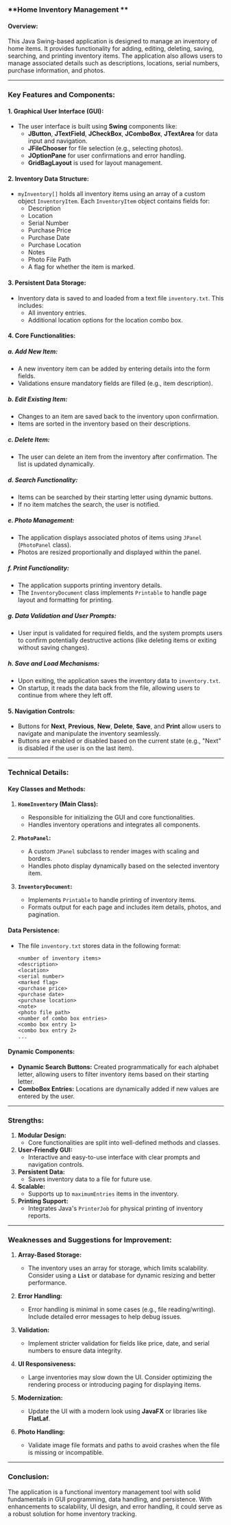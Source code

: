 ### **Home Inventory Management **

#### **Overview:**
This Java Swing-based application is designed to manage an inventory of home items. It provides functionality for adding, editing, deleting, saving, searching, and printing inventory items. The application also allows users to manage associated details such as descriptions, locations, serial numbers, purchase information, and photos.

---

### **Key Features and Components:**

#### **1. Graphical User Interface (GUI):**
- The user interface is built using **Swing** components like:
  - **JButton**, **JTextField**, **JCheckBox**, **JComboBox**, **JTextArea** for data input and navigation.
  - **JFileChooser** for file selection (e.g., selecting photos).
  - **JOptionPane** for user confirmations and error handling.
  - **GridBagLayout** is used for layout management.

#### **2. Inventory Data Structure:**
- `myInventory[]` holds all inventory items using an array of a custom object `InventoryItem`. Each `InventoryItem` object contains fields for:
  - Description
  - Location
  - Serial Number
  - Purchase Price
  - Purchase Date
  - Purchase Location
  - Notes
  - Photo File Path
  - A flag for whether the item is marked.

#### **3. Persistent Data Storage:**
- Inventory data is saved to and loaded from a text file `inventory.txt`. This includes:
  - All inventory entries.
  - Additional location options for the location combo box.

#### **4. Core Functionalities:**

##### **a. Add New Item:**
- A new inventory item can be added by entering details into the form fields.
- Validations ensure mandatory fields are filled (e.g., item description).

##### **b. Edit Existing Item:**
- Changes to an item are saved back to the inventory upon confirmation.
- Items are sorted in the inventory based on their descriptions.

##### **c. Delete Item:**
- The user can delete an item from the inventory after confirmation. The list is updated dynamically.

##### **d. Search Functionality:**
- Items can be searched by their starting letter using dynamic buttons.
- If no item matches the search, the user is notified.

##### **e. Photo Management:**
- The application displays associated photos of items using `JPanel` (`PhotoPanel` class).
- Photos are resized proportionally and displayed within the panel.

##### **f. Print Functionality:**
- The application supports printing inventory details.
- The `InventoryDocument` class implements `Printable` to handle page layout and formatting for printing.

##### **g. Data Validation and User Prompts:**
- User input is validated for required fields, and the system prompts users to confirm potentially destructive actions (like deleting items or exiting without saving changes).

##### **h. Save and Load Mechanisms:**
- Upon exiting, the application saves the inventory data to `inventory.txt`.
- On startup, it reads the data back from the file, allowing users to continue from where they left off.

#### **5. Navigation Controls:**
- Buttons for **Next**, **Previous**, **New**, **Delete**, **Save**, and **Print** allow users to navigate and manipulate the inventory seamlessly.
- Buttons are enabled or disabled based on the current state (e.g., "Next" is disabled if the user is on the last item).

---

### **Technical Details:**

#### **Key Classes and Methods:**

1. **`HomeInventory` (Main Class):**
   - Responsible for initializing the GUI and core functionalities.
   - Handles inventory operations and integrates all components.

2. **`PhotoPanel`:**
   - A custom `JPanel` subclass to render images with scaling and borders.
   - Handles photo display dynamically based on the selected inventory item.

3. **`InventoryDocument`:**
   - Implements `Printable` to handle printing of inventory items.
   - Formats output for each page and includes item details, photos, and pagination.

#### **Data Persistence:**
- The file `inventory.txt` stores data in the following format:
  ```
  <number of inventory items>
  <description>
  <location>
  <serial number>
  <marked flag>
  <purchase price>
  <purchase date>
  <purchase location>
  <note>
  <photo file path>
  <number of combo box entries>
  <combo box entry 1>
  <combo box entry 2>
  ...
  ```

#### **Dynamic Components:**
- **Dynamic Search Buttons:** Created programmatically for each alphabet letter, allowing users to filter inventory items based on their starting letter.
- **ComboBox Entries:** Locations are dynamically added if new values are entered by the user.

---

### **Strengths:**

1. **Modular Design:**
   - Core functionalities are split into well-defined methods and classes.
2. **User-Friendly GUI:**
   - Interactive and easy-to-use interface with clear prompts and navigation controls.
3. **Persistent Data:**
   - Saves inventory data to a file for future use.
4. **Scalable:**
   - Supports up to `maximumEntries` items in the inventory.
5. **Printing Support:**
   - Integrates Java's `PrinterJob` for physical printing of inventory reports.

---

### **Weaknesses and Suggestions for Improvement:**

1. **Array-Based Storage:**
   - The inventory uses an array for storage, which limits scalability. Consider using a **`List`** or database for dynamic resizing and better performance.

2. **Error Handling:**
   - Error handling is minimal in some cases (e.g., file reading/writing). Include detailed error messages to help debug issues.

3. **Validation:**
   - Implement stricter validation for fields like price, date, and serial numbers to ensure data integrity.

4. **UI Responsiveness:**
   - Large inventories may slow down the UI. Consider optimizing the rendering process or introducing paging for displaying items.

5. **Modernization:**
   - Update the UI with a modern look using **JavaFX** or libraries like **FlatLaf**.

6. **Photo Handling:**
   - Validate image file formats and paths to avoid crashes when the file is missing or incompatible.

---

### **Conclusion:**
The application is a functional inventory management tool with solid fundamentals in GUI programming, data handling, and persistence. With enhancements to scalability, UI design, and error handling, it could serve as a robust solution for home inventory tracking.
